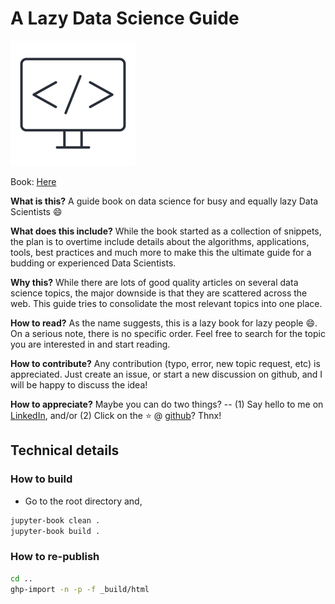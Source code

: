 # A Lazy Data Science Guide

![image](imgs/logo.png)

Book: [Here](http://mohitmayank.com/a_lazy_data_science_guide/first_page.html)

**What is this?** A guide book on data science for busy and equally lazy Data Scientists 😄

**What does this include?** While the book started as a collection of snippets, the plan is to overtime include details about the algorithms, applications, tools, best practices and much more to make this the ultimate guide for a budding or experienced Data Scientists.

**Why this?** While there are lots of good quality articles on several data science topics, the major downside is that they are scattered across the web. This guide tries to consolidate the most relevant topics into one place.

**How to read?** As the name suggests, this is a lazy book for lazy people 😄. On a serious note, there is no specific order. Feel free to search for the topic you are interested in and start reading.

**How to contribute?** Any contribution (typo, error, new topic request, etc) is appreciated. Just create an issue, or start a new discussion on github, and I will be happy to discuss the idea!

**How to appreciate?** Maybe you can do two things? -- (1) Say hello to me on [LinkedIn](https://www.linkedin.com/in/imohitmayank/), and/or (2) Click on the ⭐ @ [github](https://github.com/imohitmayank/a_lazy_data_science_guide)? Thnx!

## Technical details
### How to build

- Go to the root directory and, 

```bash
jupyter-book clean .
jupyter-book build .
```

### How to re-publish
```bash
cd ..
ghp-import -n -p -f _build/html
```
